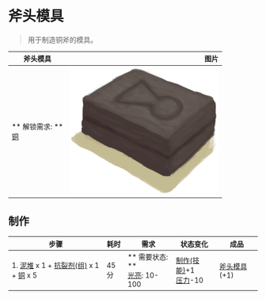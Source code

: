 # 斧头模具  
> 用于制造铜斧的模具。  
  
  斧头模具  |   图片   
 ----  |  ----:   
 ** 解锁需求: **<br>[铜](Copper.md)  |  <img decoding="async" src="Sprite/MoldAxe.png" href="a.md" style="max-width:300px;max-height:300px;">   
  
## 制作  
步骤  |  耗时  |  需求  |  状态变化  |  成品  
----  |  ----  |  ----  |  ----  |  ----  
1. [泥堆](MudPile.md) x 1 + [抗裂剂(组)](GpTag_Temper.md) x 1 + [铜](Copper.md) x 5  |  45分  |  ** 需要状态: **<br>[光亮](Light.md): 10-100  |  [制作(技能)](Skill_Crafting.md)+1<br>[压力](Stress.md)-10  |  [斧头模具](MoldAxe.md)(+1)  


<script>document.title="斧头模具 - 卡牌生存百科 Card Survival Wiki";</script>